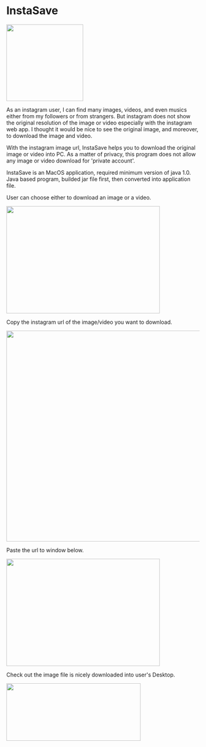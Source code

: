 # InstaSave

<img src="https://github.com/makeyeezy/Instagram-Downloader/blob/master/insta1.png" width="200" height="200">

As an instagram user, I can find many images, videos, and even musics either from my followers or from strangers.
But instagram does not show the original resolution of the image or video especially with the instagram web app.
I thought it would be nice to see the original image, and moreover, to download the image and video.

With the instagram image url, InstaSave helps you to download the original image or video into PC.
As a matter of privacy, this program does not allow any image or video download for 'private account'.

InstaSave is an MacOS application, required minimum version of java 1.0.
Java based program, builded jar file first, then converted into application file.

User can choose either to download an image or a video.

<img src="https://github.com/makeyeezy/Instagram-Downloader/blob/master/src/insta2.png" width="400" height="280">

Copy the instagram url of the image/video you want to download.

<img src="https://github.com/makeyeezy/Instagram-Downloader/blob/master/src/insta3.jpg" width="850" height="550">

Paste the url to window below.

<img src="https://github.com/makeyeezy/Instagram-Downloader/blob/master/src/insta4.png" width="400" height="280">


Check out the image file is nicely downloaded into user's Desktop.

<img src="https://github.com/makeyeezy/Instagram-Downloader/blob/master/src/insta5.png" width="350" height="150">
